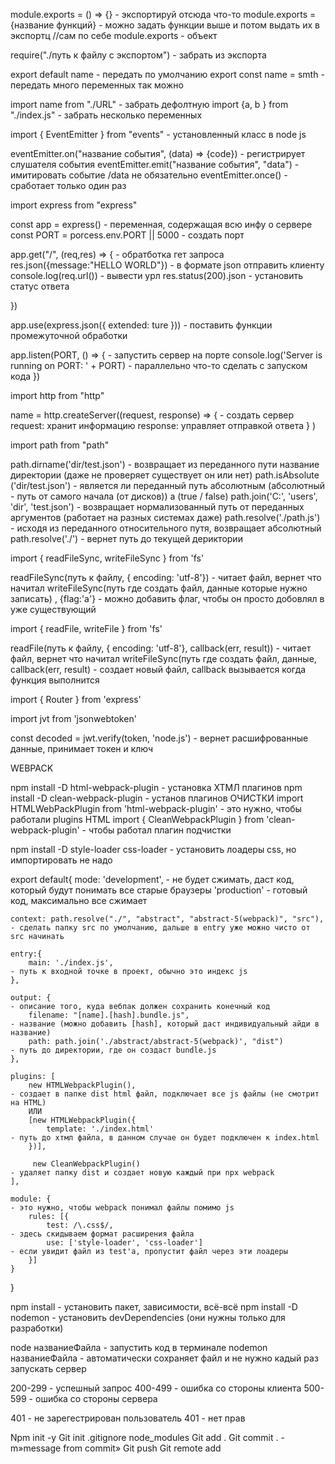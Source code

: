 module.exports = () => {} - экспортируй отсюда что-то 
module.exports = {название функций} - можно задать функции выше и потом выдать их в экспортц
//сам по себе module.exports - объект

require("./путь к файлу с экспортом") - забрать из экспорта 


export default name - передать по умолчанию
export const name = smth - передать много переменных так можно 

import name from "./URL" - забрать дефолтную
import {a, b } from "./index.js" - забрать несколько переменных 



import { EventEmitter } from "events" - установленный класс в node js 

eventEmitter.on("название события", (data) => {code}) - регистрирует слушателя события 
eventEmitter.emit("название события", "data") - имитировать событие                 /data не обязательно 
eventEmitter.once() - сработает только один раз



import express from "express"

const app = express() - переменная, содержащая всю инфу о сервере
const PORT = porcess.env.PORT || 5000 - создать порт

app.get("/", (req,res) => {             - обратботка гет запроса
    res.json({message:"HELLO WORLD"})   - в формате json отправить клиенту 
    console.log(req.url())              - вывести урл 
    res.status(200).json                - установить статус ответа
                   
})

app.use(express.json({ extended: ture })) - поставить функции промежуточной обработки

app.listen(PORT, () => {                                - запустить сервер на порте 
    console.log('Server is running on PORT: ' + PORT)   - параллельно что-то сделать с запуском кода 
})



import http from "http"

name = http.createServer((request, response) => {   - создать сервер
    request: хранит информацию
    response: управляет отправкой ответа 
} )



import path from "path"

path.dirname('dir/test.json')                 - возвращает из переданного пути название директории (даже не проверяет существует он или нет)
path.isAbsolute ('dir/test.json')             - является ли переданный путь абсолютным (абсолютный - путь от самого начала (от дисков)) а (true / false) 
path.join('C:', 'users', 'dir', 'test.json')  - возвращает нормализованный путь от переданных аргументов (работает на разных системах даже)
path.resolve('./path.js')                     - исходя из переданного относительного путя, возвращает абсолютный 
path.resolve('./')                            - вернет путь до текущей дериктории


import { readFileSync, writeFileSync } from 'fs' 

readFileSync(путь к файлу, { encoding: 'utf-8'}) - читает файл, вернет что начитал
writeFileSync(путь где создать файл, данные которые нужно записать)
                                                                  , {flag:'a'} - можно добавить флаг, чтобы он просто добовлял в уже существующий 

import { readFile, writeFile } from 'fs' 

readFile(путь к файлу, { encoding: 'utf-8'}, callback(err, result)) - читает файл, вернет что начитал
writeFileSync(путь где создать файл, данные,  callback(err, result) - создает новый файл, callback вызывается когда функция выполнится 



import { Router } from 'express'


import jvt from 'jsonwebtoken'

const decoded = jwt.verify(token, 'node.js') - вернет расшифрованные данные, принимает токен и ключ


WEBPACK

npm install -D html-webpack-plugin                          - установка ХТМЛ плагинов
npm install -D clean-webpack-plugin                         - установ плагинов ОЧИСТКИ
import HTMLWebPackPlugin from 'html-webpack-plugin'         - это нужно, чтобы работали plugins HTML
import { CleanWebpackPlugin } from 'clean-webpack-plugin'   - чтобы работал плагин подчистки

npm install -D style-loader css-loader                      - установить лоадеры сss, но импортировать не надо

export default{
    mode: 'development',                                                    - не будет сжимать, даст код, который будут понимать все старые браузеры
          'production'                                                      - готовый код, максимально все сжимает

    context: path.resolve("./", "abstract", "abstract-5(webpack)", "src"),  - сделать папку src по умолчанию, дальше в entry уже можно чисто от src начинать

    entry:{
        main: './index.js',                                                 - путь к входной точке в проект, обычно это индекс js 
    },    

    output: {                                                               - описание того, куда вебпак должен сохранить конечный код
        filename: "[name].[hash].bundle.js",                                - название (можно добавить [hash], который даст индивидуальный айди в название)
        path: path.join('./abstract/abstract-5(webpack)', "dist")           - путь до директории, где он создаст bundle.js
    },

    plugins: [
        new HTMLWebpackPlugin(),                                            - создает в папке dist html файл, подключает все js файлы (не смотрит на HTML)
        ИЛИ
        [new HTMLWebpackPlugin({
            template: './index.html'                                        - путь до хтмл файла, в данном случае он будет подключен к index.html 
        })],

         new CleanWebpackPlugin()                                           - удаляет папку dist и создает новую каждый при npx webpack
    ],

    module: {                                                               - это нужно, чтобы webpack понимал файлы помимо js 
        rules: [{
            test: /\.css$/,                                                 - здесь скидываем формат расширения файла
            use: ['style-loader', 'css-loader']                             - если увидит файл из test'a, пропустит файл через эти лоадеры
        }]
    }
}


npm install - установить пакет, зависимости, всё-всё
npm install -D nodemon - установить devDependencies (они нужны только для разработки)

node названиеФайла - запустить код в терминале 
nodemon названиеФайла - автоматически сохраняет файл и не нужно кадый раз запускать сервер




200-299 - успешный запрос
400-499 - ошибка со стороны клиента
500-599 - ошибка со стороны сервера

401 - не зарегестрирован пользователь
401 - нет прав

Npm init -y
Git init
.gitignore
node_modules
Git add .
Git commit . -m»message from commit»
Git push
Git remote add
